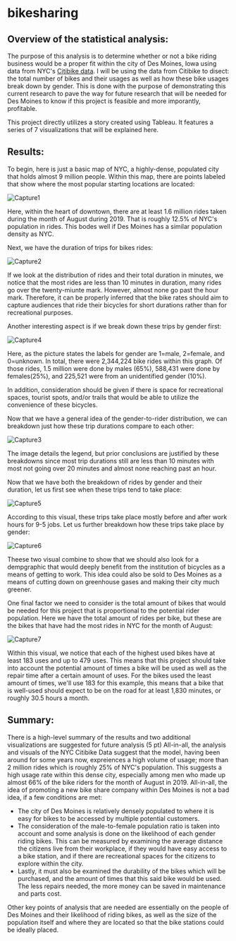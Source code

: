 # bikesharing

## Overview of the statistical analysis:

The purpose of this analysis is to determine whether or not a bike riding business would be a proper fit within the city of Des Moines, Iowa using data from NYC's [Citibike data](https://ride.citibikenyc.com/system-data#:~:text=The%20data%20includes%3A%201%20Trip%20Duration%20%28seconds%29%202,10%20Gender%20%28Zero%3Dunknown%3B%201%3Dmale%3B%202%3Dfemale%29%20More%20items...%20). I will be using the data from Citibike to disect: the total number of bikes and their usages as well as how these bike usages break down by gender. This is done with the purpose of demonstrating this current research to pave the way for future research that will be needed for Des Moines to know if this project is feasible and more imporantly, profitable.

This project directly utilizes a story created using Tableau. It features a series of 7 visualizations that will be explained here.

## Results:

To begin, here is just a basic map of NYC, a highly-dense, populated city that holds almost 9 million people. Within this map, there are points labeled that show where the most popular starting locations are located:

![Capture1](https://user-images.githubusercontent.com/46951897/136875553-c9970fad-df0d-4286-bcad-d2f2225a2288.PNG)

Here,  within the heart of downtown, there are at least 1.6 million rides taken during the month of August during 2019. That is roughly 12.5% of NYC's population in rides. This bodes well if Des Moines has a similar population density as NYC.

Next, we have the duration of trips for bikes rides:

![Capture2](https://user-images.githubusercontent.com/46951897/136877707-29dda509-7270-4ca8-9270-eab88453866f.PNG)

If we look at the distribution of rides and their total duration in minutes, we notice that the most rides are less than 10 minutes in duration, many rides go over the twenty-miunte mark. However, almost none go past the hour mark. Therefore, it can be properly inferred that the bike rates should aim to capture audiences that ride their bicycles for short durations rather than for recreational purposes.

Another interesting aspect is if we break down these trips by gender first:

![Capture4](https://user-images.githubusercontent.com/46951897/136878484-ea6a2e71-6792-45ba-83aa-3dcda4958fc1.PNG)

Here, as the picture states the labels for gender are 1=male, 2=female, and 0=unknown. In total, there were 2,344,224 bike rides within this graph. Of those rides, 1.5 million were done by males (65%), 588,431 were done by females(25%), and 225,521 were from an unidentified gender (10%).

In addition, consideration should be given if there is space for recreational spaces, tourist spots, and/or trails that would be able to utilize the convenience of these bicycles.

Now that we have a general idea of the gender-to-rider distribution, we can breakdown just how these trip durations compare to each other:

![Capture3](https://user-images.githubusercontent.com/46951897/136879828-900e4dd5-5404-42c2-b725-c02b2be17e4f.PNG)

The image details the legend, but prior conclusions are justified by these breakdowns since most trip durations still are less than 10 minutes with most not going over 20 minutes and almost none reaching past an hour.

Now that we have both the breakdown of rides by gender and their duration, let us first see when these trips tend to take place:

![Capture5](https://user-images.githubusercontent.com/46951897/136881425-5e8c2ca2-dec9-49a6-bc37-b092a4b261a6.PNG)

According to this visual, these trips take place mostly before and after work hours for 9-5 jobs. Let us further breakdown how these trips take place by gender:

![Capture6](https://user-images.githubusercontent.com/46951897/136881947-776db9b0-070e-40c7-99db-3f667d290552.PNG)

Theese two visual combine to show that we should also look for a dempgraphic that would deeply benefit from the institution of bicycles as a means of getting to work. This idea could also be sold to Des Moines as a means of cutting down on greenhouse gases and making their city much greener.

One final factor we need to consider is the total amount of bikes that would be needed for this project that is proportional to the potential rider population. Here we have the total amount of rides per bike, but these are the bikes that have had the most rides in NYC for the month of August:

![Capture7](https://user-images.githubusercontent.com/46951897/136882859-4810ac2d-72bf-4912-8c1a-f80b58766b68.PNG)

Within this visual, we notice that each of the highest used bikes have at least 183 uses and up to 479 uses. This means that this project should take into account the potential amount of times a bike will be used as well as the repair time after a certain amount of uses. For the bikes used the least amount of times, we'll use 183 for this example, this means that a bike that is well-used should expect to be on the road for at least 1,830 minutes, or roughly 30.5 hours a month. 

## Summary:

There is a high-level summary of the results and two additional visualizations are suggested for future analysis (5 pt)
All-in-all, the analysis and visuals of the NYC Citibike Data suggest that the model, having been around for some years now, expreiences a high volume of usage; more than 2 million rides which is roughly 25% of NYC's population. This suggests a high usage rate within this dense city, especially among men who made up almost 66% of the bike riders for the month of August in 2019. All-in-all, the idea of promoting a new bike share company within Des Moines is not a bad idea, if a few conditions are met:
 - The city of Des Moines is relatively densely populated to where it is easy for bikes to be accessed by multiple potential customers.
 - The consideration of the male-to-female population ratio is taken into account and some analysis is done on the likelihood of each gender riding bikes. This can be measured by examining the average distance the citizens live from their workplace, if they would have easy access to a bike station, and if there are recreational spaces for the citizens to explore within the city.
 - Lastly, it must also be examined the durability of the bikes which will be purchased, and the amount of times that this said bike would be used. The less repairs needed, the more money can be saved in maintenance and parts cost. 

Other key points of analysis that are needed are essentially on the people of Des Moines and their likelihood of riding bikes, as well as the size of the population itself and where they are located so that the bike stations could be ideally placed.
